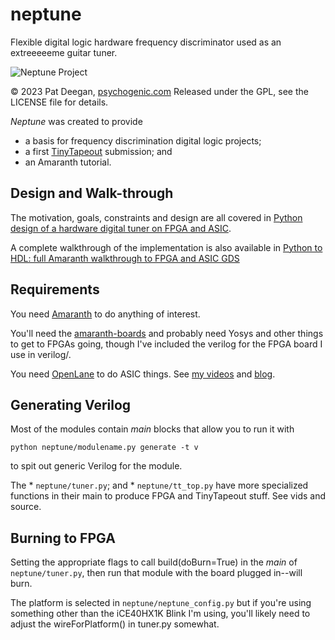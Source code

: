# neptune
Flexible digital logic hardware frequency discriminator used as an extreeeeeme guitar tuner. 

![Neptune Project](https://github.com/psychogenic/blob/main/img/neptune.jpg?raw=true)

&copy; 2023 Pat Deegan, [psychogenic.com](https://psychogenic.com)
Released under the GPL, see the LICENSE file for details.

*Neptune* was created to provide

 * a basis for frequency discrimination digital logic projects;
 * a first [TinyTapeout](https://tinytapeout.com/) submission; and 
 * an Amaranth tutorial.

## Design and Walk-through 

The motivation, goals, constraints and design are all covered in
[Python design of a hardware digital tuner on FPGA and ASIC](https://www.youtube.com/watch?v=h9_4jBKhs9k).

A complete walkthrough of the implementation is also available in
[Python to HDL: full Amaranth walkthrough to FPGA and ASIC GDS](https://youtu.be/yJxAX7gCpvQ)

## Requirements

You need [Amaranth](https://amaranth-lang.org/docs/amaranth/latest/intro.html) to do anything of interest. 

 
You'll need the [amaranth-boards](https://github.com/amaranth-lang/amaranth-boards) and probably 
need Yosys and other things to get to FPGAs going, though I've included the verilog for the 
FPGA board I use in verilog/.  

You need [OpenLane](https://github.com/efabless/openlane)
to do ASIC things.  See [my videos](https://www.youtube.com/@PsychogenicTechnologies) 
and [blog](https://inductive-kickback.com/).

## Generating Verilog

Most of the modules contain _main_ blocks that allow you to run it with 
```
python neptune/modulename.py generate -t v
```
to spit out generic Verilog for the module.

The 
	* `neptune/tuner.py`; and
	* `neptune/tt_top.py`
have more specialized functions in their main to produce FPGA and TinyTapeout stuff.  See vids and source.

## Burning to FPGA

Setting the appropriate flags to call build(doBurn=True) in the _main_ of `neptune/tuner.py`, then run that module
with the board plugged in--will burn.  

The platform is selected in `neptune/neptune_config.py` but if you're using
something other than the  iCE40HX1K Blink I'm using, you'll likely need to adjust the wireForPlatform() in tuner.py
somewhat.

